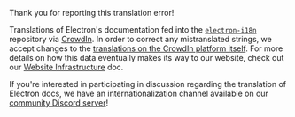 Thank you for reporting this translation error!

Translations of Electron's documentation fed into the [`electron-i18n`](https://github.com/electron/i18n) repository via [CrowdIn](https://crowdin.com/project/electron).
In order to correct any mistranslated strings, we accept changes to the [<Insert Language> translations on the CrowdIn platform itself](https://crowdin.com/project/electron/ar).
For more details on how this data eventually makes its way to our website, check out our [Website Infrastructure](https://github.com/electron/electronjs.org/blob/master/docs/infrastructure.md#electron-i18n)
doc.

If you're interested in participating in discussion regarding the translation of Electron docs, we have an internationalization channel
available on our [community Discord server](https://discord.gg/electron)!
